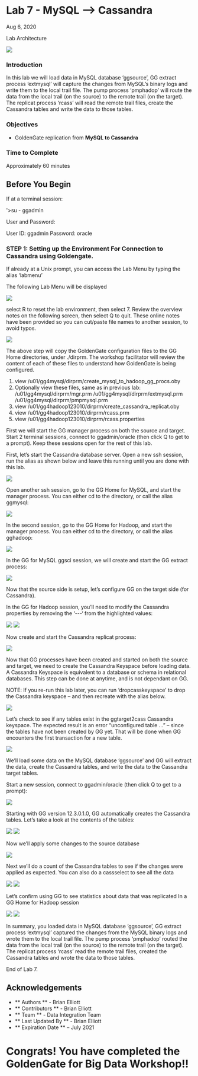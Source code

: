 # Lab 7 -  MySQL --> Cassandra
Aug 6, 2020

Lab Architecture

![](images/700/image701_1.png)


### Introduction
In this lab we will load data in MySQL database ‘ggsource’, GG extract process ‘extmysql’ will capture the changes from MySQL’s binary logs and write them to the local trail file. The pump process ‘pmphadop’ will route the data from the local trail (on the source) to the remote trail (on the target). The replicat
process ‘rcass’ will read the remote trail files, create the Cassandra tables and write the data to those tables.


### Objectives
- GoldenGate replication from **MySQL to Cassandra**

### Time to Complete
Approximately 60 minutes

## Before You Begin

If at a terminal session:

'>su - ggadmin

User and Password:

User ID: ggadmin
Password:  oracle

### STEP 1: Setting up the Environment For Connection to Cassandra using Goldengate.
    
If already at a Unix prompt, you can access the Lab Menu by typing the alias ‘labmenu’

The following Lab Menu will be displayed

![](images/700/lab7menu.png)

select R to reset the lab environment, then select 7.
Review the overview notes on the following screen, then select Q to quit. These online notes have been provided so you can cut/paste file names to another session, to avoid typos.

![](images/700/Lab7Menu.png)

The above step will copy the GoldenGate configuration files to the GG Home directories, under ./dirprm. The workshop facilitator will review the content of each of these files to understand how GoldenGate is being configured.

1)	view /u01/gg4mysql/dirprm/create_mysql_to_hadoop_gg_procs.oby
2)	Optionally view these files, same as in previous lab:
/u01/gg4mysql/dirprm/mgr.prm
/u01/gg4mysql/dirprm/extmysql.prm
/u01/gg4mysql/dirprm/pmpmysql.prm
3)	view /u01/gg4hadoop123010/dirprm/create_cassandra_replicat.oby
4)	view /u01/gg4hadoop123010/dirprm/rcass.prm
5)	view /u01/gg4hadoop123010/dirprm/rcass.properties

First we will start the GG manager process on both the source and target. Start 2 terminal sessions, connect to ggadmin/oracle (then click Q to get to a prompt). Keep these sessions open for the rest of this lab.


First, let’s start the Cassandra database server. Open a new ssh session, run the alias as shown below and leave this running until you are done with this lab.


![](images/all/f2.png)

Open another ssh session, go to the GG Home for MySQL, and start the manager process. You can either cd to the directory, or call the alias ggmysql:

![](images/all/f3.png)

In the second session, go to the GG Home for Hadoop, and start the manager process. You can either cd to the directory, or call the alias gghadoop:

![](images/all/f4.png)

In the GG for MySQL ggsci session, we will create and start the GG extract process:

![](images/all/f5.png)

Now that the source side is setup, let’s configure GG on the target side (for Cassandra).

In the GG for Hadoop session, you’ll need to modify the Cassandra properties by removing the ‘---‘ from the highlighted values:

![](images/all/f6.png)
![](images/all/f7.png)

Now create and start the Cassandra replicat process:

![](images/all/f8.png)

Now that GG processes have been created and started on both the source and target, we need to create the Cassandra Keyspace before loading data. A Cassandra Keyspace is equivalent to a database or schema in relational databases. This step can be done at anytime, and is not dependant on GG.

NOTE: If you re-run this lab later, you can run ‘dropcasskeyspace’ to drop the Cassandra keyspace – and then recreate with the alias below.

![](images/all/f9.png)


Let’s check to see if any tables exist in the ggtarget2cass Cassandra keyspace. The expected result is an error “unconfigured table …” – since the tables have not been created by GG yet. That will be done when GG encounters the first transaction for a new table.

![](images/all/f10.png)

We’ll load some data on the MySQL database ‘ggsource’ and GG will extract the data, create the Cassandra tables, and write the data to the Cassandra target tables.

Start a new session, connect to ggadmin/oracle (then click Q to get to a prompt):

![](images/all/f11.png)

Starting with GG version 12.3.0.1.0, GG automatically creates the Cassandra tables. Let’s take a look at the contents of the tables:

![](images/all/f12.png)
![](images/all/f13.png)



Now we’ll apply some changes to the source database

![](images/all/f14.png)

Next we’ll do a count of the Cassandra tables to see if the changes were applied as expected. You can also do a cassselect to see all the data

![](images/all/f15.png)
![](images/all/f16.png)

Let’s confirm using GG to see statistics about data that was replicated In a GG Home for Hadoop session

![](images/all/f17.png)
![](images/all/f18.png)

In summary, you loaded data in MySQL database ‘ggsource’, GG extract process ‘extmysql’ captured the changes from the MySQL binary logs and wrote them to the local trail file. The pump process
‘pmphadop’ routed the data from the local trail (on the source) to the remote trail (on the target). The replicat process ‘rcass’ read the remote trail files, created the Cassandra tables and wrote the data to those tables.

End of Lab 7.

## Acknowledgements

 - ** Authors ** - Brian Elliott
 - ** Contributors ** - Brian Elliott
 - ** Team ** - Data Integration Team
 - ** Last Updated By ** - Brian Elliott
 - ** Expiration Date ** – July 2021
  
# Congrats! You have completed the GoldenGate for Big Data Workshop!! 


